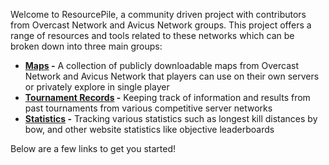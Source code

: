 Welcome to ResourcePile, a community driven project with contributors from Overcast Network and Avicus Network groups. This project offers a range of resources and tools related to these networks which can be broken down into three main groups:

*   **[Maps](https://mcresourcepile.github.io/maps) -** A collection of publicly downloadable maps from Overcast Network and Avicus Network that players can use on their own servers or privately explore in single player
*   **[Tournament Records](https://mcresourcepile.github.io/tournaments) -** Keeping track of information and results from past tournaments from various competitive server networks
*   **[Statistics](https://mcresourcepile.github.io/stats) -** Tracking various statistics such as longest kill distances by bow, and other website statistics like objective leaderboards

Below are a few links to get you started!
